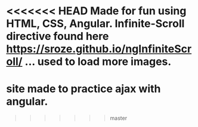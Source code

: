 <<<<<<< HEAD
Made for fun using HTML, CSS, Angular. Infinite-Scroll directive found here https://sroze.github.io/ngInfiniteScroll/ ... used to load more images. 
=======
# site made to practice ajax with angular. 
>>>>>>> master
